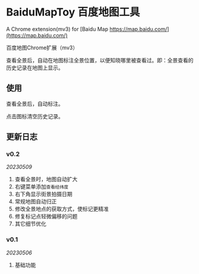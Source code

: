 # BaiduMapToy 百度地图工具

A Chrome extension(mv3) for [Baidu Map https://map.baidu.com/](https://map.baidu.com/)

百度地图Chrome扩展（mv3）

查看全景后，自动在地图标注全景位置，以便知晓哪里被查看过。即：全景查看的历史记录在地图上显示。

## 使用

查看全景后，自动标注。

点击图标清空历史记录。

## 更新日志

### v0.2

*20230509*

1. 查看全景时，地图自动扩大
2. 右键菜单添加`查看经纬度`
3. 右下角显示街景拍摄日期
4. 常规地图自动归正
5. 修改全景地点的获取方式，使标记更精准
6. 修复标记点轻微偏移的问题
7. 其它细节优化

### v0.1

*20230506*

1. 基础功能